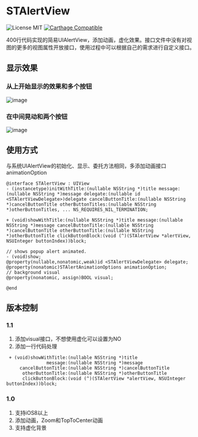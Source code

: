 # STAlertView

![License MIT](https://img.shields.io/github/license/mashape/apistatus.svg?maxAge=2592000)
[![Carthage Compatible](https://img.shields.io/badge/Carthage-compatible-4BC51D.svg?style=flat)](https://github.com/Carthage/Carthage)

400行代码实现的简易UIAlertView，添加动画，虚化效果。接口文件中没有对视图的更多的视图属性开放接口，使用过程中可以根据自己的需求进行自定义接口。

## 显示效果
### 从上开始显示的效果和多个按钮
![image](https://github.com/STShenZhaoliang/STImage/blob/master/STAlertView/stalert3.gif)
### 在中间晃动和两个按钮
![image](https://github.com/STShenZhaoliang/STImage/blob/master/STAlertView/stalert4.gif)

## 使用方式
与系统UIAlertView的初始化、显示、委托方法相同，多添加动画接口animationOption

```
@interface STAlertView : UIView
- (instancetype)initWithTitle:(nullable NSString *)title message:(nullable NSString *)message delegate:(nullable id <STAlertViewDelegate>)delegate cancelButtonTitle:(nullable NSString *)cancelButtonTitle otherButtonTitles:(nullable NSString *)otherButtonTitles, ... NS_REQUIRES_NIL_TERMINATION;

+ (void)showWithTitle:(nullable NSString *)title message:(nullable NSString *)message cancelButtonTitle:(nullable NSString *)cancelButtonTitle otherButtonTitle:(nullable NSString *)otherButtonTitle clickButtonBlock:(void (^)(STAlertView *alertView, NSUInteger buttonIndex))block;

// shows popup alert animated.
- (void)show;
@property(nullable,nonatomic,weak)id <STAlertViewDelegate> delegate;
@property(nonatomic)STAlertAnimationOptions animationOption;
// background visual
@property(nonatomic, assign)BOOL visual;

@end

```

## 版本控制
### 1.1
1. 添加visual接口，不想使用虚化可以设置为NO
2. 添加一行代码处理

```
 + (void)showWithTitle:(nullable NSString *)title 
               message:(nullable NSString *)message 
     cancelButtonTitle:(nullable NSString *)cancelButtonTitle   
      otherButtonTitle:(nullable NSString *)otherButtonTitle 
      clickButtonBlock:(void (^)(STAlertView *alertView, NSUInteger buttonIndex))block;

```

### 1.0
1. 支持iOS8以上
2. 添加动画，Zoom和TopToCenter动画
3. 支持虚化背景



